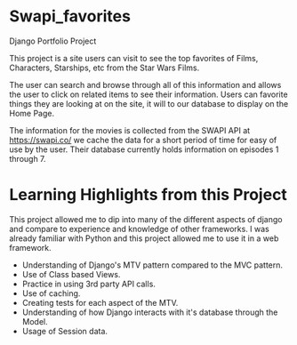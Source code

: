 # Swapi_favorites
Django Portfolio Project

This project is a site users can visit to see the top favorites of Films, Characters, Starships, etc from the Star Wars Films.

The user can search and browse through all of this information and allows the user to click on related items to see their
information. Users can favorite things they are looking at on the site, it will to our database to display on the Home Page.

The information for the movies is collected from the SWAPI API at https://swapi.co/ we cache the data for a short period of
time for easy of use by the user. Their database currently holds information on episodes 1 through 7.

# Learning Highlights from this Project
This project allowed me to dip into many of the different aspects of django and compare to experience and knowledge of other
frameworks. I was already familiar with Python and this project allowed me to use it in a web framework. 
- Understanding of Django's MTV pattern compared to the MVC pattern.
- Use of Class based Views.
- Practice in using 3rd party API calls.
- Use of caching.
- Creating tests for each aspect of the MTV.
- Understanding of how Django interacts with it's database through the Model.
- Usage of Session data.
